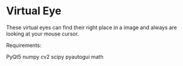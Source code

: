 # Virtual Eye
These virtual eyes can find their right place in a image and always are looking at your mouse cursor.

Requirements:

PyQt5
numpy
cv2
scipy
pyautogui
math
